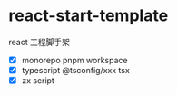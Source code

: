 # react-start-template
 react 工程脚手架


- [x] monorepo pnpm workspace
- [x] typescript @tsconfig/xxx tsx 
- [x] zx script